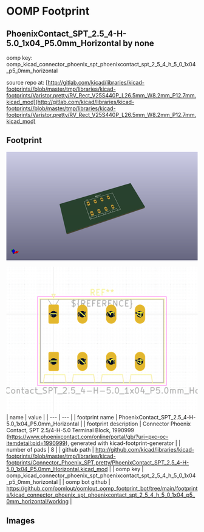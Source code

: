 # OOMP Footprint  
## PhoenixContact_SPT_2.5_4-H-5.0_1x04_P5.0mm_Horizontal  by none  
  
oomp key: oomp_kicad_connector_phoenix_spt_phoenixcontact_spt_2_5_4_h_5_0_1x04_p5_0mm_horizontal  
  
source repo at: [http://gitlab.com/kicad/libraries/kicad-footprints//blob/master/tmp/libraries/kicad-footprints/Varistor.pretty/RV_Rect_V25S440P_L26.5mm_W8.2mm_P12.7mm.kicad_mod](http://gitlab.com/kicad/libraries/kicad-footprints//blob/master/tmp/libraries/kicad-footprints/Varistor.pretty/RV_Rect_V25S440P_L26.5mm_W8.2mm_P12.7mm.kicad_mod)  
## Footprint  
  
[![working_kicad_pcb_3d.png](working_kicad_pcb_3d_600.png)](working_kicad_pcb_3d.png)  
  
[![working.png](working_600.png)](working.png)  
| name | value | 
| --- | --- | 
| footprint name | PhoenixContact_SPT_2.5_4-H-5.0_1x04_P5.0mm_Horizontal | 
| footprint description | Connector Phoenix Contact, SPT 2.5/4-H-5.0 Terminal Block, 1990999 (https://www.phoenixcontact.com/online/portal/gb/?uri=pxc-oc-itemdetail:pid=1990999), generated with kicad-footprint-generator | 
| number of pads | 8 | 
| github path | http://github.com/kicad/libraries/kicad-footprints//blob/master/tmp/libraries/kicad-footprints/Connector_Phoenix_SPT.pretty/PhoenixContact_SPT_2.5_4-H-5.0_1x04_P5.0mm_Horizontal.kicad_mod | 
| oomp key | oomp_kicad_connector_phoenix_spt_phoenixcontact_spt_2_5_4_h_5_0_1x04_p5_0mm_horizontal | 
| oomp bot github | https://github.com/oomlout/oomlout_oomp_footprint_bot/tree/main/footprints/kicad_connector_phoenix_spt_phoenixcontact_spt_2_5_4_h_5_0_1x04_p5_0mm_horizontal/working | 
## Images  
